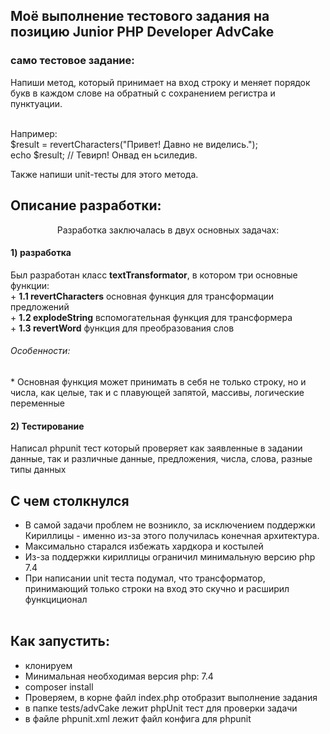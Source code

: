 ## Моё выполнение тестового задания на позицию Junior PHP Developer AdvCake 

<h3> само тестовое задание:</h3>
Напиши метод, который принимает на вход строку и меняет порядок букв в каждом слове на обратный с сохранением регистра и пунктуации.<br><br>

Например:<br>
$result = revertCharacters("Привет! Давно не виделись.");<br>
echo $result; // Тевирп! Онвад ен ьсиледив.<br>

Также напиши unit-тесты для этого метода.<br>

## Описание разработки: 

<p style="text-align: center">Разработка заключалась в двух основных задачах:</p>

<h4>1) разработка</h4>
Был разработан класс <strong>textTransformator</strong>, в котором три основные функции: <br>
+ <strong>1.1 revertCharacters</strong> основная функция для трансформации предложений<br>
+ <strong>1.2 explodeString</strong> вспомогательная функция для трансформера<br>
+ <strong>1.3 revertWord</strong> функция для преобразования слов<br>
<h6>Особенности:</h6>
* Основная функция может принимать в себя не только строку, но и числа, как целые, так и с плавующей запятой, массивы, логические переменные

<h4>2) Тестирование</h4>
Написал phpunit тест который проверяет как заявленные в задании данные, так и различные данные, предложения, числа, слова, разные типы данных

## С чем столкнулся 
+ В самой задачи проблем не возникло, за исключением поддержки Кириллицы - именно из-за этого получилась конечная архитектура.<br>
+ Максимально старался избежать хардкора и костылей<br>
+ Из-за поддержки кириллицы ограничил минимальную версию php 7.4<br>
+ При написании unit теста подумал, что трансформатор, принимающий только строки на вход это скучно и расширил функциционал<br><br>

## Как запустить:
+ клонируем<br>
+ Минимальная необходимая версия php: 7.4<br>
+ composer install<br>
+ Проверяем, в корне файл index.php отобразит выполнение задания<br>
+ в папке tests/advCake лежит phpUnit тест для проверки задачи<br>
+ в файле phpunit.xml лежит файл конфига для phpunit<br>

